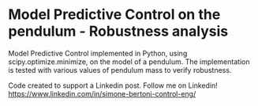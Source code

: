 # Model Predictive Control on the pendulum - Robustness analysis

Model Predictive Control implemented in Python, using scipy.optimize.minimize, on the model of a pendulum. The implementation is tested with various values of pendulum mass to verify robustness.

Code created to support a Linkedin post. Follow me on Linkedin! https://www.linkedin.com/in/simone-bertoni-control-eng/

